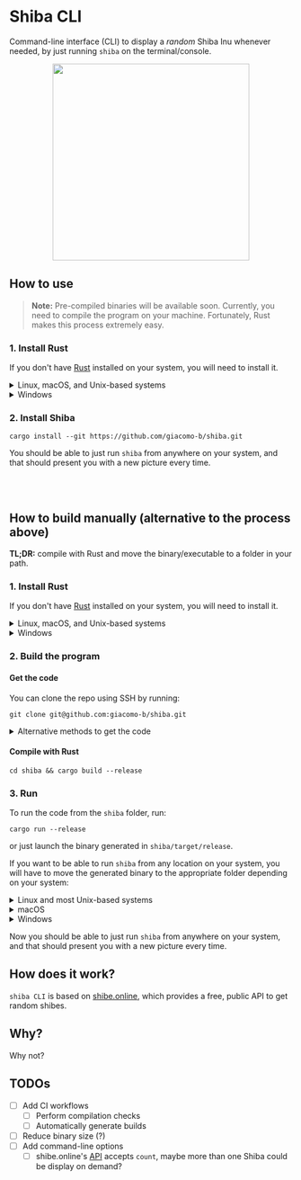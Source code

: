 # Shiba CLI

Command-line interface (CLI) to display a *random* Shiba Inu whenever needed, by just running `shiba` on the terminal/console.

<p align="center">
  <img src="https://cdn.shibe.online/shibes/94cb90933e179375608c5c58b3d8658ef136ad3c.jpg" height="350" width="auto" />
</p>

## How to use

> **Note:** Pre-compiled binaries will be available soon. Currently, you need to compile the program on your machine. Fortunately, Rust makes this process extremely easy.

### 1. Install Rust

If you don't have [Rust](https://www.rust-lang.org/) installed on your system, you will need to install it.

<details>
<summary>Linux, macOS, and Unix-based systems</summary>
- 	Run the following in your terminal

	```console
	curl --proto '=https' --tlsv1.2 -sSf https://sh.rustup.rs | sh
	```
- Follow the on-screen instructions
</details>

<details>
<summary>Windows</summary>
- 	Download the installer from [here](https://www.rust-lang.org/tools/install)
- 	Run the installer and follow the on-screen instructions
</details>

### 2. Install Shiba

```console
cargo install --git https://github.com/giacomo-b/shiba.git
```

You should be able to just run `shiba` from anywhere on your system, and that should present you with a new picture every time.

<br/><br/>
## How to build manually (alternative to the process above)

**TL;DR:** compile with Rust and move the binary/executable to a folder in your path.

### 1. Install Rust

If you don't have [Rust](https://www.rust-lang.org/) installed on your system, you will need to install it.

<details>
<summary>Linux, macOS, and Unix-based systems</summary>
- 	Run the following in your terminal

	```console
	curl --proto '=https' --tlsv1.2 -sSf https://sh.rustup.rs | sh
	```
- Follow the on-screen instructions
</details>

<details>
<summary>Windows</summary>
- 	Download the installer from [here](https://www.rust-lang.org/tools/install)
- 	Run the installer and follow the on-screen instructions
</details>

### 2. Build the program

#### Get the code
  You can clone the repo using SSH by running:

  ```console
  git clone git@github.com:giacomo-b/shiba.git
  ```
  <details>
  <summary>Alternative methods to get the code</summary>
  
  You may also:
  - Clone using HTTPS

    ```console
    git clone git@github.com:giacomo-b/shiba.git
    ```
  - Download the [zip](https://github.com/giacomo-b/shiba/archive/refs/heads/master.zip).
  </details>

#### Compile with Rust

```console
cd shiba && cargo build --release
```

### 3. Run

To run the code from the `shiba` folder, run:
```console
cargo run --release
```
or just launch the binary generated in `shiba/target/release`.

If you want to be able to run `shiba` from any location on your system, you will have to move the generated binary to the appropriate folder depending on your system:

<details>
<summary>Linux and most Unix-based systems</summary>
- 	Run the following from within the `shiba` folder

	```console
	sudo mv ./target/release/shiba /bin/
	```
- 	Restart terminal
</details>

<details>
<summary>macOS</summary>
- 	Run the following from within the `shiba` folder

	```console
	sudo mv ./target/release/shiba /usr/local/bin/
	```
- 	Restart terminal
</details>

<details>
<summary>Windows</summary>
- 	Place `shiba.exe` (found in `shiba/target/release/`) in a directory of your choice (such as `C:\your\path\here\`)
-	Run the following:

	```console
	set PATH=%PATH%;C:\your\path\here\
	```
- 	Restart terminal
</details>

Now you should be able to just run `shiba` from anywhere on your system, and that should present you with a new picture every time.

## How does it work?

`shiba CLI` is based on [shibe.online](https://shibe.online/), which provides a free, public API to get random shibes.
  
## Why?

Why not?

## TODOs

- [ ] Add CI workflows
  - [ ] Perform compilation checks
  - [ ] Automatically generate builds
- [ ] Reduce binary size (?)
- [ ] Add command-line options
  - [ ] shibe.online's [API](https://shibe.online/) accepts `count`, maybe more than one Shiba could be display on demand?
